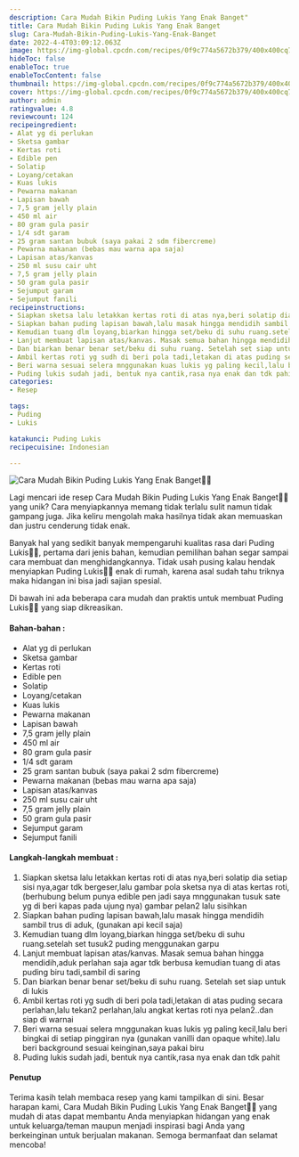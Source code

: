 ```yaml
---
description: Cara Mudah Bikin Puding Lukis Yang Enak Banget"
title: Cara Mudah Bikin Puding Lukis Yang Enak Banget
slug: Cara-Mudah-Bikin-Puding-Lukis-Yang-Enak-Banget
date: 2022-4-4T03:09:12.063Z
image: https://img-global.cpcdn.com/recipes/0f9c774a5672b379/400x400cq70/photo.jpg
hideToc: false
enableToc: true
enableTocContent: false
thumbnail: https://img-global.cpcdn.com/recipes/0f9c774a5672b379/400x400cq70/photo.jpg
cover: https://img-global.cpcdn.com/recipes/0f9c774a5672b379/400x400cq70/photo.jpg
author: admin
ratingvalue: 4.8
reviewcount: 124
recipeingredient:
- Alat yg di perlukan
- Sketsa gambar
- Kertas roti
- Edible pen
- Solatip
- Loyang/cetakan
- Kuas lukis
- Pewarna makanan
- Lapisan bawah
- 7,5 gram jelly plain
- 450 ml air
- 80 gram gula pasir
- 1/4 sdt garam
- 25 gram santan bubuk (saya pakai 2 sdm fibercreme)
- Pewarna makanan (bebas mau warna apa saja)
- Lapisan atas/kanvas
- 250 ml susu cair uht
- 7,5 gram jelly plain
- 50 gram gula pasir
- Sejumput garam
- Sejumput fanili
recipeinstructions:
- Siapkan sketsa lalu letakkan kertas roti di atas nya,beri solatip dia setiap sisi nya,agar tdk bergeser,lalu gambar pola sketsa nya di atas kertas roti, (berhubung belum punya edible pen jadi saya mnggunakan tusuk sate yg di beri kapas pada ujung nya) gambar pelan2 lalu sisihkan
- Siapkan bahan puding lapisan bawah,lalu masak hingga mendidih sambil trus di aduk, (gunakan api kecil saja)
- Kemudian tuang dlm loyang,biarkan hingga set/beku di suhu ruang.setelah set tusuk2 puding menggunakan garpu
- Lanjut membuat lapisan atas/kanvas. Masak semua bahan hingga mendidih,aduk perlahan saja agar tdk berbusa kemudian tuang di atas puding biru tadi,sambil di saring
- Dan biarkan benar benar set/beku di suhu ruang. Setelah set siap untuk di lukis
- Ambil kertas roti yg sudh di beri pola tadi,letakan di atas puding secara perlahan,lalu tekan2 perlahan,lalu angkat kertas roti nya pelan2..dan siap di warnai
- Beri warna sesuai selera mnggunakan kuas lukis yg paling kecil,lalu beri bingkai di setiap pinggiran nya (gunakan vanilli dan opaque white).lalu beri background sesuai keinginan,saya pakai biru
- Puding lukis sudah jadi, bentuk nya cantik,rasa nya enak dan tdk pahit
categories:
- Resep

tags:
- Puding
- Lukis

katakunci: Puding Lukis
recipecuisine: Indonesian

---
```


![Cara Mudah Bikin Puding Lukis Yang Enak Banget👩‍🍳](https://img-global.cpcdn.com/recipes/0f9c774a5672b379/400x400cq70/photo.jpg)

Lagi mencari ide resep Cara Mudah Bikin Puding Lukis Yang Enak Banget👩‍🍳 yang unik? Cara menyiapkannya memang tidak terlalu sulit namun tidak gampang juga. Jika keliru mengolah maka hasilnya tidak akan memuaskan dan justru cenderung tidak enak.

Banyak hal yang sedikit banyak mempengaruhi kualitas rasa dari Puding Lukis👩‍🍳, pertama dari jenis bahan, kemudian pemilihan bahan segar sampai cara membuat dan menghidangkannya. Tidak usah pusing kalau hendak menyiapkan Puding Lukis👩‍🍳 enak di rumah, karena asal sudah tahu triknya maka hidangan ini bisa jadi sajian spesial.

Di bawah ini ada beberapa cara mudah dan praktis untuk membuat Puding Lukis👩‍🍳 yang siap dikreasikan.

<!--inarticleads1-->

#### Bahan-bahan :

- Alat yg di perlukan
- Sketsa gambar
- Kertas roti
- Edible pen
- Solatip
- Loyang/cetakan
- Kuas lukis
- Pewarna makanan
- Lapisan bawah
- 7,5 gram jelly plain
- 450 ml air
- 80 gram gula pasir
- 1/4 sdt garam
- 25 gram santan bubuk (saya pakai 2 sdm fibercreme)
- Pewarna makanan (bebas mau warna apa saja)
- Lapisan atas/kanvas
- 250 ml susu cair uht
- 7,5 gram jelly plain
- 50 gram gula pasir
- Sejumput garam
- Sejumput fanili

<!--inarticleads2-->

#### Langkah-langkah membuat :

1. Siapkan sketsa lalu letakkan kertas roti di atas nya,beri solatip dia setiap sisi nya,agar tdk bergeser,lalu gambar pola sketsa nya di atas kertas roti, (berhubung belum punya edible pen jadi saya mnggunakan tusuk sate yg di beri kapas pada ujung nya) gambar pelan2 lalu sisihkan
1. Siapkan bahan puding lapisan bawah,lalu masak hingga mendidih sambil trus di aduk, (gunakan api kecil saja)
1. Kemudian tuang dlm loyang,biarkan hingga set/beku di suhu ruang.setelah set tusuk2 puding menggunakan garpu
1. Lanjut membuat lapisan atas/kanvas. Masak semua bahan hingga mendidih,aduk perlahan saja agar tdk berbusa kemudian tuang di atas puding biru tadi,sambil di saring
1. Dan biarkan benar benar set/beku di suhu ruang. Setelah set siap untuk di lukis
1. Ambil kertas roti yg sudh di beri pola tadi,letakan di atas puding secara perlahan,lalu tekan2 perlahan,lalu angkat kertas roti nya pelan2..dan siap di warnai
1. Beri warna sesuai selera mnggunakan kuas lukis yg paling kecil,lalu beri bingkai di setiap pinggiran nya (gunakan vanilli dan opaque white).lalu beri background sesuai keinginan,saya pakai biru
1. Puding lukis sudah jadi, bentuk nya cantik,rasa nya enak dan tdk pahit

#### Penutup

Terima kasih telah membaca resep yang kami tampilkan di sini. Besar harapan kami, Cara Mudah Bikin Puding Lukis Yang Enak Banget👩‍🍳 yang mudah di atas dapat membantu Anda menyiapkan hidangan yang enak untuk keluarga/teman maupun menjadi inspirasi bagi Anda yang berkeinginan untuk berjualan makanan. Semoga bermanfaat dan selamat mencoba!